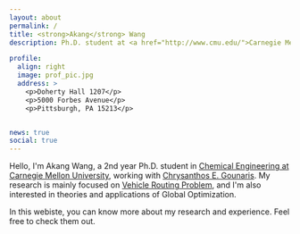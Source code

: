 ```yaml
---
layout: about
permalink: /
title: <strong>Akang</strong> Wang
description: Ph.D. student at <a href="http://www.cmu.edu/">Carnegie Mellon University</a>

profile:
  align: right
  image: prof_pic.jpg
  address: >
    <p>Doherty Hall 1207</p>
    <p>5000 Forbes Avenue</p>
    <p>Pittsburgh, PA 15213</p>


news: true
social: true
---
```


Hello, I'm Akang Wang, a 2nd year Ph.D. student in <a href="http://www.cmu.edu/cheme/">Chemical Engineering at Carnegie Mellon University</a>, working with <a href="https://www.cmu.edu/cheme/people/faculty/chrysanthos-e-gounaris.html">Chrysanthos E. Gounaris</a>. My research is mainly focused on <a href="https://en.wikipedia.org/wiki/Vehicle_routing_problem">Vehicle Routing Problem</a>, and I'm also interested in theories and applications of Global Optimization. 

In this webiste, you can know more about my research and experience. Feel free to check them out. 